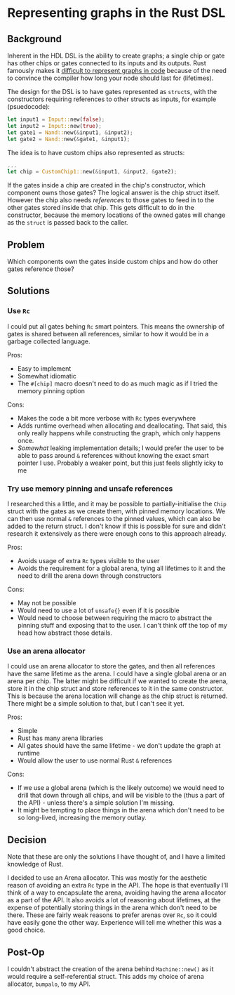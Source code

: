 # Representing graphs in the Rust DSL

## Background

Inherent in the HDL DSL is the ability to create graphs; a single chip or gate has other chips or gates connected to its inputs and its outputs. Rust famously makes it [difficult to represent graphs in code](https://aminb.gitbooks.io/rust-for-c/content/graphs/) because of the need to convince the compiler how long your node should last for (lifetimes). 

The design for the DSL is to have gates represented as `struct`s, with the constructors requiring references to other structs as inputs, for example (psuedocode):

```rust
let input1 = Input::new(false);
let input2 = Input::new(true);
let gate1 = Nand::new(&input1, &input2);
let gate2 = Nand::new(&gate1, &input1);
```

The idea is to have custom chips also represented as structs:

```rust
...
let chip = CustomChip1::new(&input1, &input2, &gate2);
```

If the gates inside a chip are created in the chip's constructor, which component owns those gates? The logical answer is the chip struct itself. However the chip also needs _references_ to those gates to feed in to the other gates stored inside that chip. This gets difficult to do in the constructor, because the memory locations of the owned gates will change as the `struct` is passed back to the caller.

## Problem

Which components own the gates inside custom chips and how do other gates reference those?

## Solutions

### Use `Rc`

I could put all gates behing `Rc` smart pointers. This means the ownership of gates is shared between all references, similar to how it would be in a garbage collected language.

Pros:
* Easy to implement
* Somewhat idiomatic
* The `#[chip]` macro doesn't need to do as much magic as if I tried the memory pinning option

Cons:
* Makes the code a bit more verbose with `Rc` types everywhere
* Adds runtime overhead when allocating and deallocating. That said, this only really happens while constructing the graph, which only happens once.
* _Somewhat_ leaking implementation details; I would prefer the user to be able to pass around `&` references without knowing the exact smart pointer I use. Probably a weaker point, but this just feels slightly icky to me 

### Try use memory pinning and unsafe references

I researched this a little, and it may be possible to partially-initialise the `Chip` struct with the gates as we create them, with pinned memory locations. We can then use normal `&` references to the pinned values, which can also be added to the return struct. I don't know if this is possible for sure and didn't research it extensively as there were enough cons to this approach already.

Pros:
* Avoids usage of extra `Rc` types visible to the user
* Avoids the requirement for a global arena, tying all lifetimes to it and the need to drill the arena down through constructors

Cons:
* May not be possible
* Would need to use a lot of `unsafe{}` even if it is possible
* Would need to choose between requiring the macro to abstract the pinning stuff and exposing that to the user. I can't think off the top of my head how abstract those details.

### Use an arena allocator

I could use an arena allocator to store the gates, and then all references have the same lifetime as the arena. I could have a single global arena or an arena per chip. The latter might be difficult if we wanted to create the arena, store it in the chip struct and store references to it in the same constructor. This is because the arena location will change as the chip struct is returned. There might be a simple solution to that, but I can't see it yet.

Pros:
* Simple
* Rust has many arena libraries
* All gates should have the same lifetime - we don't update the graph at runtime
* Would allow the user to use normal Rust `&` references

Cons:
* If we use a global arena (which is the likely outcome) we would need to drill that down through all chips, and will be visible to the  (thus a part of the API) - unless there's a simple solution I'm missing.
* It might be tempting to place things in the arena which don't need to be so long-lived, increasing the memory outlay. 

## Decision

Note that these are only the solutions I have thought of, and I have a limited knowledge of Rust.

I decided to use an Arena allocator. This was mostly for the aesthetic reason of avoiding an extra `Rc` type in the API. The hope is that eventually I'll think of a way to encapsulate the arena, avoiding having the arena allocator as a part of the API. It also avoids a lot of reasoning about lifetimes, at the expense of potentially storing things in the arena which don't need to be there. These are fairly weak reasons to prefer arenas over `Rc`, so it could have easily gone the other way. Experience will tell me whether this was a good choice.

## Post-Op

I couldn't abstract the creation of the arena behind `Machine::new()` as it would require a self-referential struct. This adds my choice of arena allocator, `bumpalo`, to my API.